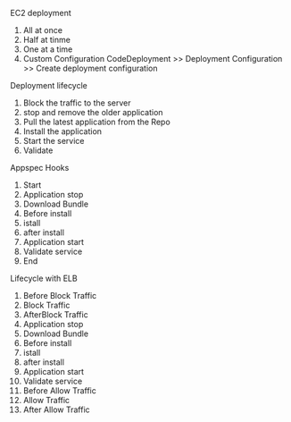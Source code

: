 EC2 deployment 
1. All at once
2. Half at tinme
3. One at a time
4. Custom Configuration
CodeDeployment >> Deployment Configuration >> Create deployment configuration

Deployment lifecycle
1. Block the traffic to the server
2. stop and remove the older application
3. Pull the latest application from the Repo
4. Install the application
5. Start the service
6. Validate

Appspec Hooks
1. Start
2. Application stop
3. Download Bundle
4. Before install
5. istall
6. after install
7. Application start
8. Validate service
9. End 

Lifecycle with ELB
1. Before Block Traffic
2. Block Traffic
3. AfterBlock Traffic
4. Application stop
5. Download Bundle
6. Before install
7. istall
8. after install
9. Application start
10. Validate service
11. Before Allow Traffic
12. Allow Traffic
13. After Allow Traffic


 
